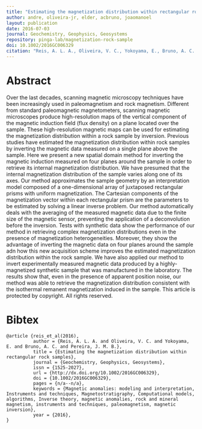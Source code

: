 ```yaml
---
title: "Estimating the magnetization distribution within rectangular rock samples"
author: andre, oliveira-jr, elder, acbruno, joaomanoel
layout: publication
date: 2016-07-03
journal: Geochemistry, Geophysics, Geosystems
repository: pinga-lab/magnetization-rock-sample
doi: 10.1002/2016GC006329
citation: "Reis, A. L. A., Oliveira, V. C., Yokoyama, E., Bruno, A. C. and Pereira, J. M. B. (2016), Estimating the magnetization distribution within rectangular rock samples. Geochem. Geophys. Geosyst.. Accepted Author Manuscript. doi:10.1002/2016GC006329"
---
```


# Abstract

Over the last decades, scanning magnetic microscopy techniques have been increasingly used in paleomagnetism and rock magnetism. Different from standard paleomagnetic magnetometers, scanning magnetic microscopes produce high-resolution maps of the vertical component of the magnetic induction field (flux density) on a plane located over the sample. These high-resolution magnetic maps can be used for estimating the magnetization distribution within a rock sample by inversion. Previous studies have estimated the magnetization distribution within rock samples by inverting the magnetic data measured on a single plane above the sample. Here we present a new spatial domain method for inverting the magnetic induction measured on four planes around the sample in order to retrieve its internal magnetization distribution. We have presumed that the internal magnetization distribution of the sample varies along one of its axes. Our method approximates the sample geometry by an interpretation model composed of a one-dimensional array of juxtaposed rectangular prisms with uniform magnetization. The Cartesian components of the magnetization vector within each rectangular prism are the parameters to be estimated by solving a linear inverse problem. Our method automatically deals with the averaging of the measured magnetic data due to the finite size of the magnetic sensor, preventing the application of a deconvolution before the inversion. Tests with synthetic data show the performance of our method in retrieving complex magnetization distributions even in the presence of magnetization heterogeneities. Moreover, they show the advantage of inverting the magnetic data on four planes around the sample adn how this new acquisition scheme improves the estimated magnetization distribution within the rock sample. We have also applied our method to invert experimentally measured magnetic data produced by a highly-magnetized synthetic sample that was manufactured in the laboratory. The results show that, even in the presence of apparent position noise, our method was able to retrieve the magnetization distribution consistent with the isothermal remanent magnetization induced in the sample. This article is protected by copyright. All rights reserved.

# Bibtex

    @article {reis_et_al(2016),
              author = {Reis, A. L. A. and Oliveira, V. C. and Yokoyama, E. and Bruno, A. C. and Pereira, J. M. B.},
              title = {Estimating the magnetization distribution within rectangular rock samples},
              journal = {Geochemistry, Geophysics, Geosystems},
              issn = {1525-2027},
              url = {http://dx.doi.org/10.1002/2016GC006329},
              doi = {10.1002/2016GC006329},
              pages = {n/a--n/a},
              keywords = {Magnetic anomalies: modeling and interpretation, Instruments and techniques, Magnetostratigraphy, Computational models, algorithms, Inverse theory, magnetic anomalies, rock and mineral magnetism, instruments and techniques, paleomagnetism, magnetic inversion},
              year = {2016},
    }

	
